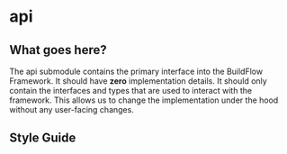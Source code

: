 # api

## What goes here?

The api submodule contains the primary interface into the BuildFlow Framework. It should have **zero** implementation details. It should only contain the interfaces and types that are used to interact with the framework. This allows us to change the implementation under the hood without any user-facing changes.

## Style Guide

<!-- TODO -->
